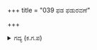 +++
title = "039 ಫಡ ಫಡುರವಣೆ"

+++

<details><summary>ಗದ್ಯ (ಕ.ಗ.ಪ) </summary>

39.  "ಅವನೊಡನೆ ಬೇಡ; ನನ್ನೊಡನೆ ಯುದ್ಧಕ್ಕೆ ಬಾ; ಕೇವಲ ಬಾಯಿ ಮಾತಿನ ಆರ್ಭಟ ಶ್ರೇಷ್ಠರಿಗೆ ಸಲ್ಲದು.  ಸಾಮಥ್ರ್ಯವೇನು ಎಂಬುದನ್ನು ನಿನ್ನ ಕೈಯಲ್ಲಿರುವ ಬಿಲ್ಲು ಹೇಳಬೇಕೇ ಹೊರತು ನಾಲಗೆಯಲ್ಲ.  ಕೈಯಲ್ಲಿ ಬಿಲ್ಲಿದೆ; ಯುದ್ಧ ಮಾಡಲು ನಾನು ನಿಂತಿದ್ದೇನೆ;  ಧರ್ಮರಾಯನಂತಹವನನ್ನು ಹೇಗೆ ಸೆರೆಹಿಡಿಯುತ್ತೀ ? ಎನ್ನುತ್ತಾ ಶಿಖಂಡಿಯು ಬಿಲ್ಲು ಹಿಡಿದು ದ್ರೋಣನೊಡನೆ ಯುದ್ಧ ಮಾಡಲು ಎದುರು ನಿಂತನು.
</details>
